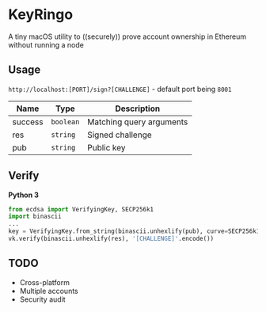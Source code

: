 # KeyRingo
A tiny macOS utility to ((securely)) prove account ownership in Ethereum without running a node

## Usage
`http://localhost:[PORT]/sign?[CHALLENGE]` - default port being `8001`

Name | Type | Description
--- | --- | ---
success | `boolean` | Matching query arguments
res | `string` | Signed challenge 
pub | `string` | Public key

## Verify
**Python 3**
```python
from ecdsa import VerifyingKey, SECP256k1
import binascii
...
key = VerifyingKey.from_string(binascii.unhexlify(pub), curve=SECP256k1)
vk.verify(binascii.unhexlify(res), '[CHALLENGE]'.encode())
```

## TODO
* Cross-platform
* Multiple accounts
* Security audit
